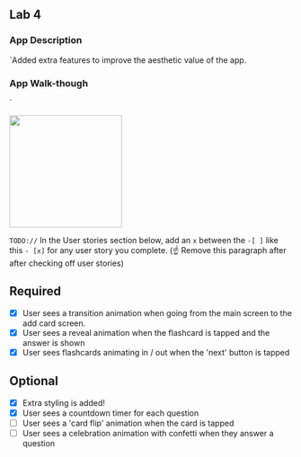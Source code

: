 

## Lab 4

### App Description
`Added extra features to improve the aesthetic value of the app.

### App Walk-though
`

<img src="https://i.imgur.com/XPbZbTe.gif" width=200><br>

`TODO://` In the User stories section below, add an `x` between the `-[ ]` like this `- [x]` for any user story you complete. (☝️ Remove this paragraph after after checking off user stories)

## Required
- [x] User sees a transition animation when going from the main screen to the add card screen.
- [x] User sees a reveal animation when the flashcard is tapped and the answer is shown
- [x] User sees flashcards animating in / out when the 'next' button is tapped

## Optional
- [x] Extra styling is added!
- [x] User sees a countdown timer for each question
- [ ] User sees a 'card flip' animation when the card is tapped
- [ ] User sees a celebration animation with confetti when they answer a question
